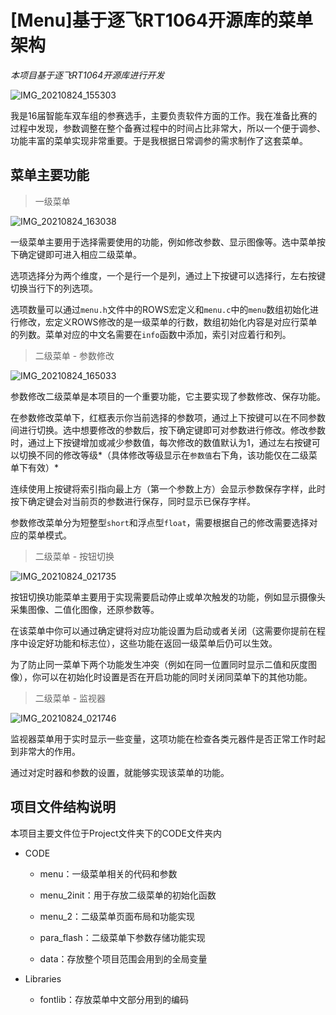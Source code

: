 # [Menu]基于逐飞RT1064开源库的菜单架构

*本项目基于逐飞RT1064开源库进行开发*

![IMG_20210824_155303](Photos\IMG_20210824_155303.jpg)

我是16届智能车双车组的参赛选手，主要负责软件方面的工作。我在准备比赛的过程中发现，参数调整在整个备赛过程中的时间占比非常大，所以一个便于调参、功能丰富的菜单实现非常重要。于是我根据日常调参的需求制作了这套菜单。

## 菜单主要功能

>   一级菜单
>

![IMG_20210824_163038](Photos\IMG_20210824_163038.jpg)

一级菜单主要用于选择需要使用的功能，例如修改参数、显示图像等。选中菜单按下确定键即可进入相应二级菜单。

选项选择分为两个维度，一个是行一个是列，通过上下按键可以选择行，左右按键切换当行下的列选项。

选项数量可以通过`menu.h`文件中的ROWS宏定义和`menu.c`中的`menu`数组初始化进行修改，宏定义ROWS修改的是一级菜单的行数，数组初始化内容是对应行菜单的列数。菜单对应的中文名需要在`info`函数中添加，索引对应着行和列。

>   二级菜单 - 参数修改

![IMG_20210824_165033](Photos\IMG_20210824_165033.jpg)

参数修改二级菜单是本项目的一个重要功能，它主要实现了参数修改、保存功能。

在参数修改菜单下，红框表示你当前选择的参数项，通过上下按键可以在不同参数间进行切换。选中想要修改的参数后，按下确定键即可对参数进行修改。修改参数时，通过上下按键增加或减少参数值，每次修改的数值默认为1，通过左右按键可以切换不同的修改等级*（具体修改等级显示在`参数值`右下角，该功能仅在二级菜单下有效）*

连续使用上按键将索引指向最上方（第一个参数上方）会显示参数保存字样，此时按下确定键会对当前页的参数进行保存，同时显示已保存字样。

参数修改菜单分为短整型`short`和浮点型`float`，需要根据自己的修改需要选择对应的菜单模式。

>   二级菜单 - 按钮切换

![IMG_20210824_021735](Photos\IMG_20210824_021735.jpg)

按钮切换功能菜单主要用于实现需要启动停止或单次触发的功能，例如显示摄像头采集图像、二值化图像，还原参数等。

在该菜单中你可以通过确定键将对应功能设置为启动或者关闭（这需要你提前在程序中设定好功能和标志位），这些功能在返回一级菜单后仍可以生效。

为了防止同一菜单下两个功能发生冲突（例如在同一位置同时显示二值和灰度图像），你可以在初始化时设置是否在开启功能的同时关闭同菜单下的其他功能。

>   二级菜单 - 监视器

![IMG_20210824_021746](Photos\IMG_20210824_021746.jpg)

监视器菜单用于实时显示一些变量，这项功能在检查各类元器件是否正常工作时起到非常大的作用。

通过对定时器和参数的设置，就能够实现该菜单的功能。

## 项目文件结构说明

本项目主要文件位于Project文件夹下的CODE文件夹内

-   CODE

    -   menu：一级菜单相关的代码和参数

    -   menu_2init：用于存放二级菜单的初始化函数
    -   menu_2：二级菜单页面布局和功能实现
    -   para_flash：二级菜单下参数存储功能实现
    -   data：存放整个项目范围会用到的全局变量
    
-   Libraries
    -   fontlib：存放菜单中文部分用到的编码
